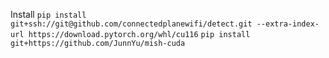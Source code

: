 
Install
`pip install git+ssh://git@github.com/connectedplanewifi/detect.git --extra-index-url https://download.pytorch.org/whl/cu116`
`pip install git+https://github.com/JunnYu/mish-cuda`